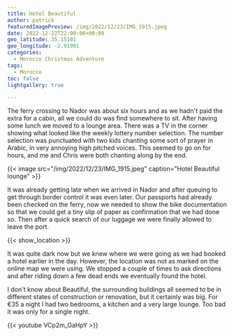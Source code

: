 ```yaml
---
title: Hotel Beautiful
author: patrick
featuredImagePreview: /img/2022/12/23/IMG_1915.jpeg
date: 2022-12-22T22:00:00+00:00
geo_latitude: 35.15101
geo_longitude: -2.91991
categories:
  - Morocco Christmas Adventure
tags:
  - Morocco
toc: false
lightgallery: true

---
```

The ferry crossing to Nador was about six hours and as we hadn't paid the extra for a cabin, all we could do was find somewhere to sit. After having some lunch we moved to a lounge area. There was a TV in the corner showing what looked like the weekly lottery number selection. The number selection was punctuated with two kids chanting some sort of prayer in Arabic, in very annoying high pitched voices. This seemed to go on for hours, and me and Chris were both chanting along by the end.

<!--more-->

{{< image src="/img/2022/12/23/IMG_1915.jpeg" caption="Hotel Beautiful lounge" >}}

It was already getting late when we arrived in Nador and after queuing to get through border control it was even later. Our passports had already been checked on the ferry, now we needed to show the bike documentation so that we could get a tiny slip of paper as confirmation that we had done so. Then after a quick search of our luggage we were finally allowed to leave the port.

{{< show_location >}}

It was quite dark now but we knew where we were going as we had booked a hotel earlier in the day. However, the location was not as marked on the online map we were using. We stopped a couple of times to ask directions and after riding down a few dead ends we eventually found the hotel.

I don't know about Beautiful, the surrounding buildings all seemed to be in different states of construction or renovation, but it certainly was big. For €35 a night I had two bedrooms, a kitchen and a very large lounge. Too bad it was only for a single night.

{{< youtube VCp2m_GaHpY >}}
